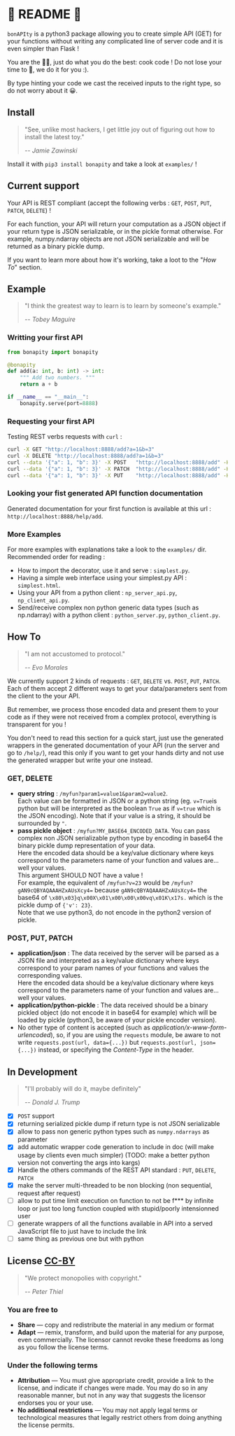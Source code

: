 # 👀 README 👀

`bonAPIty` is a python3 package allowing you to create simple API (GET) for your functions without writing any complicated line of server code and it is even simpler than Flask !  

You are the 👨‍🍳, just do what you do the best: cook code ! Do not lose your time to 💁, we do it for you :).  

By type hinting your code we cast the received inputs to the right type, so do not worry about it 😀.

## Install

> "See, unlike most hackers, I get little joy out of figuring out how to install the latest toy."
>
> -- <cite>Jamie Zawinski</cite>

Install it with `pip3 install bonapity` and take a look at `examples/` !

## Current support

Your API is REST compliant (accept the following verbs : `GET`, `POST`, `PUT`, `PATCH`, `DELETE`) !

For each function, your API will return your computation as a JSON object if your return type is JSON serializable, or in the pickle format otherwise. For example, numpy.ndarray objects are not JSON serializable and will be returned as a binary pickle dump.

If you want to learn more about how it's working, take a loot to the "_How To_" section.

## Example

> "I think the greatest way to learn is to learn by someone's example."
>
> -- <cite>Tobey Maguire</cite>

### Writting your first API

```python
from bonapity import bonapity

@bonapity
def add(a: int, b: int) -> int:
    """ Add two numbers. """
    return a + b

if __name__ == "__main__":
    bonapity.serve(port=8888)
```

### Requesting your first API

Testing REST verbs requests with `curl` :

```bash
curl -X GET "http://localhost:8888/add?a=1&b=3"
curl -X DELETE "http://localhost:8888/add?a=1&b=3"
curl --data '{"a": 1, "b": 3}' -X POST   "http://localhost:8888/add" -H "Content-Type: application/json"
curl --data '{"a": 1, "b": 3}' -X PATCH  "http://localhost:8888/add" -H "Content-Type: application/json"
curl --data '{"a": 1, "b": 3}' -X PUT    "http://localhost:8888/add" -H "Content-Type: application/json"
```

### Looking your fist generated API function documentation

Generated documentation for your first function is available at this url : `http://localhost:8888/help/add`.

### More Examples

For more examples with explanations take a look to the `examples/` dir.  
Recommended order for reading :

- How to import the decorator, use it and serve : `simplest.py`.
- Having a simple web interface using your simplest.py API : `simplest.html`.
- Using your API from a python client : `np_server_api.py`, `np_client_api.py`.
- Send/receive complex non python generic data types (such as np.ndarray) with a python client : `python_server.py`, `python_client.py`.

## How To

> "I am not accustomed to protocol."
>
> -- <cite>Evo Morales</cite>

We currently support 2 kinds of requests : `GET`, `DELETE` vs. `POST`, `PUT`, `PATCH`.
Each of them accept 2 different ways to get your data/parameters sent from the client to the your API.

But remember, we process those encoded data and present them to your code as if
they were not received from a complex protocol, everything is transparent for you !

You don't need to read this section for a quick start, just use the generated
wrappers in the generated documentation of your API (run the server and go to `/help/`), read this only if you want to get your hands dirty and not use the
generated wrapper but write your one instead.

### GET, DELETE

- **query string** : `/myfun?param1=value1&param2=value2`.  
   Each value can be formatted in JSON or a python string (eg. `v=True`is python but will be interpreted as the boolean `True` as if `v=true` which is the JSON encoding). Note that if your value is a string, it should be surrounded by `"`.
- **pass pickle object** : `/myfun?MY_BASE64_ENCODED_DATA`. 
   You can pass complex non JSON serializable python type by encoding in base64 the binary pickle dump representation of your data.  
   Here the encoded data should be a key/value dictionary where keys correspond to the parameters name of your function and values are... well your values.  
   This argument SHOULD NOT have a value !  
   For example, the equivalent of `/myfun?v=23` would be `/myfun?gAN9cQBYAQAAAHZxAUsXcy4=` because `gAN9cQBYAQAAAHZxAUsXcy4=` the base64 of `\x80\x03}q\x00X\x01\x00\x00\x00vq\x01K\x17s.` which is the pickle dump of `{'v': 23}`.  
   Note that we use python3, do not encode in the python2 version of pickle.

### POST, PUT, PATCH

- **application/json** :
   The data received by the server will be parsed as a JSON file and interpreted as a key/value dictionary where keys correspond to your param names of your functions and values the corresponding values.  
   Here the encoded data should be a key/value dictionary where keys correspond to the parameters name of your function and values are... well your values.
- **application/python-pickle** :
   The data received should be a binary pickled object (do not encode it in base64 for example) which will be loaded by pickle (python3, be aware of your pickle encoder version).
- No other type of content is accepted (such as _application/x-www-form-urlencoded_), so, if you are using the `requests` module, be aware to not write `requests.post(url, data={...})` but `requests.post(url, json={...})` instead, or specifying the _Content-Type_ in the header.

## In Development

> "I'll probably will do it, maybe definitely"
>
> -- <cite>Donald J. Trump</cite>

- [x] `POST` support
- [x] returning serialized pickle dump if return type is not JSON serializable
- [x] allow to pass non generic python types such as `numpy.ndarrays` as parameter
- [x] add automatic wrapper code generation to include in doc (will make usage by clients even much simpler) (TODO: make a better python version not converting the args into kargs)
- [x] Handle the others commands of the REST API standard : `PUT`, `DELETE`, `PATCH`
- [x] make the server multi-threaded to be non blocking (non sequential, request after request)
- [ ] allow to put time limit execution on function to not be f*** by infinite loop or just too long function coupled with stupid/poorly intensionned user
- [ ] generate wrappers of all the functions available in API into a served JavaScript file to just have to include the link
- [ ] same thing as previous one but with python

## License [CC-BY](https://creativecommons.org/licenses/by/4.0/)

> "We protect monopolies with copyright."
>
> -- <cite>Peter Thiel</cite>

### You are free to

- **Share** — copy and redistribute the material in any medium or format
- **Adapt** — remix, transform, and build upon the material for any purpose, even commercially.
The licensor cannot revoke these freedoms as long as you follow the license terms.

### Under the following terms

- **Attribution** — You must give appropriate credit, provide a link to the license, and indicate if changes were made. You may do so in any reasonable manner, but not in any way that suggests the licensor endorses you or your use.
- **No additional restrictions** — You may not apply legal terms or technological measures that legally restrict others from doing anything the license permits.
